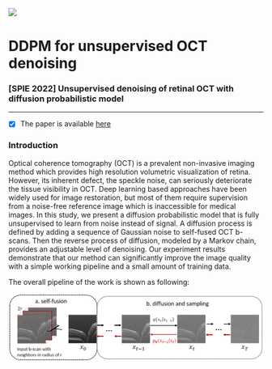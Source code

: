 ![](https://img.shields.io/badge/Language-python-brightgreen.svg)
# DDPM for unsupervised OCT denoising
### [SPIE 2022] Unsupervised denoising of retinal OCT with diffusion probabilistic model
---
- [x] The paper is available [here](https://arxiv.org/pdf/2201.11760.pdf)

### Introduction
Optical coherence tomography (OCT) is a prevalent non-invasive imaging method which provides high resolution
volumetric visualization of retina. However, its inherent defect, the speckle noise, can seriously deteriorate the
tissue visibility in OCT. Deep learning based approaches have been widely used for image restoration, but most
of them require supervision from a noise-free reference image which is inaccessible for medical images. In this study, we present a diffusion probabilistic
model that is fully unsupervised to learn from noise instead of signal. A diffusion process is defined by adding
a sequence of Gaussian noise to self-fused OCT b-scans. Then the reverse process of diffusion, modeled by a
Markov chain, provides an adjustable level of denoising. Our experiment results demonstrate that our method
can significantly improve the image quality with a simple working pipeline and a small amount of training data.

The overall pipeline of the work is shown as following:
<p align="center">
  <img src="/assets/workflow.png" alt="drawing" width="650"/>
</p>


